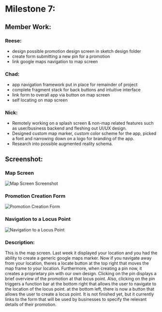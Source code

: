 # Milestone 7:

## Member Work:
### Reese:
- design possible promotion design screen in sketch design folder
- create form submitting a new pin for a promotion
- link google maps navigation to map screen

### Chad:
- app navigation framework put in place for remainder of project
- complete fragment stack for back buttons and intuitive interface
- link form to overall app via button on map screen
- self locating on map screen

### Nick:
- Remotely working on a splash screen & non-map related features such as user/business backend and fleshing out UI/UX design.
- Designed custom map marker, custom color scheme for the app, picked a font and narrowing down on a logo for branding of the app. 
- Research into possible augmented reality schema.

## Screenshot: 
### Map Screen
![Map Screen Screenshot](https://github.com/reesewahlin/COGS121-Guography/blob/master/storyboards/M7_locuspoint.png)
### Promotion Creation Form
![Promotion Creation Form](https://github.com/reesewahlin/COGS121-Guography/blob/master/storyboards/M7_promoform.png)
### Navigation to a Locus Point
![Navigation to a Locus Point](https://github.com/reesewahlin/COGS121-Guography/blob/master/storyboards/M7_gmnav.png)
### Description:
This is the map screen. Last week it displayed your location and you had the ability to create a generic google maps marker. Now if you navigate away from your location, theres a locate button at the top right that moves the map frame to your location. Furthermore, when creating a pin now, it creates a proprietary pin with our own design. Clicking on the pin displays a brief overview of the promotion at that locus point. Also, clicking on the pin triggers a function bar at the bottom right that allows the user to navigate to the location of the locus point. at the bottom left, there is now a button that allows the user to create a locus point. It is not finished yet, but it currently links to the form that will be used by businesses to specify the relevant details of their promotion.
